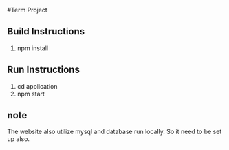 
#Term Project


## Build Instructions
1. npm install


## Run Instructions
1. cd application
2. npm start


## note
The website also utilize mysql and database run locally. So it need to be set up also.
